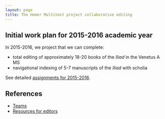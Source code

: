 ```yaml
---
layout: page
title: The Homer Multitext project collaborative editing
---
```



## Initial work plan for 2015-2016 academic year

In 2015-2016, we project that we can complete:

- total editing of approximately 18-20 books of the *Iliad* in the Venetus A MS
- navigational indexing of 5-7 manuscripts of the *Iliad* with scholia


See detailed [assignments for 2015-2016](2015-2016).


## References ##


- [Teams](teams)
- [Resources for editors](resources)



